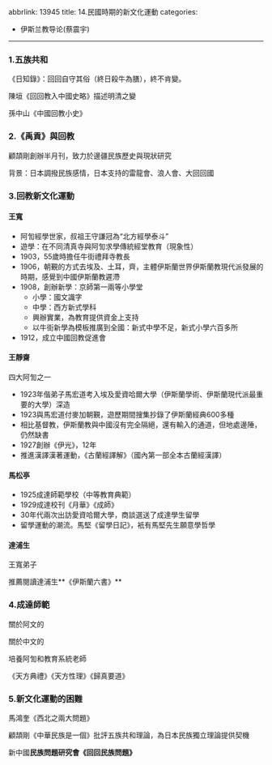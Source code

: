 abbrlink: 13945
title: 14.民國時期的新文化運動
categories:
  - 伊斯兰教导论(蔡震宇)
---
### 1.五族共和

《日知錄》：回回自守其俗（終日殺牛為膳），終不肯變。

陳垣《回回教入中國史略》描述明清之變

孫中山《中國回教小史》

### 2.《禹貢》與回教

顧頡剛創辦半月刊，致力於邊疆民族歷史與現狀研究

背景：日本調撥民族感情，日本支持的雷龍會、浪人會、大回回國

### 3.回教新文化運動

#### 王寬

- 阿訇經學世家，叔祖王守謙冠為“北方經學泰斗”
- 遊學：在不同清真寺與阿訇求學傳統經堂教育（現象性）
- 1903，55歲時擔任牛街禮拜寺教長
- 1906，朝覲的方式去埃及、土耳，齊，主體伊斯蘭世界伊斯蘭教現代派發展的時期，感覺到中國伊斯蘭教遲滯
- 1908，創辦新學：京師第一兩等小學堂
	- 小學：國文識字
	- 中學：西方新式學科
	- 興辦實業，為教育提供資金上支持
	- 以牛街新學為模板推廣到全國：新式中學不足，新式小學六百多所
- 1912，成立中國回教促進會

#### 王靜齋

四大阿訇之一

- 1923年偕弟子馬宏道考入埃及愛資哈爾大學（伊斯蘭學術、伊斯蘭現代派最重要的大學）深造
- 1923與馬宏道付麥加朝覲，遊歷期間搜集抄錄了伊斯蘭經典600多種
- 相比基督教，伊斯蘭教與中國沒有完全隔絕，還有輸入的通道，但地處邊陲，仍然缺書
- 1927創辦《伊光》，12年
- 推進漢譯漢著運動，《古蘭經譯解》（國內第一部全本古蘭經漢譯）

#### 馬松亭

- 1925成達師範學校（中等教育典範）
- 1929成達校刊《月華》《成師》
- 30年代兩次出訪愛資哈爾大學，商談選送了成達學生留學
- 留學運動的潮流。馬堅《留學日記》，衹有馬堅先生願意學哲學

#### 達浦生

王寬弟子

推薦閱讀達浦生**《伊斯蘭六書》**

### 4.成達師範

關於阿文的

關於中文的

培養阿訇和教育系統老師

《天方典禮》《天方性理》《歸真要道》

### 5.新文化運動的困難

馬鴻奎《西北之兩大問題》

顧頡剛《中華民族是一個》批評五族共和理論，為日本民族獨立理論提供契機

新中國**民族問題研究會《回回民族問題》**